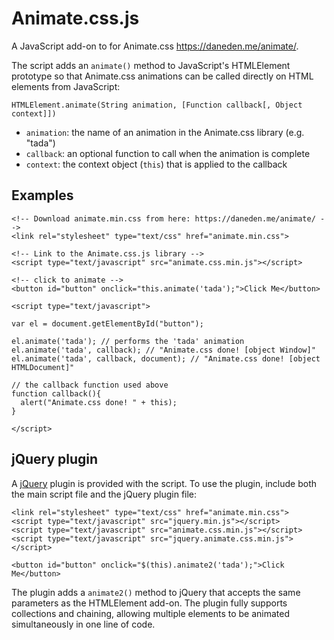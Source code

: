 # Animate.css.js #

A JavaScript add-on to for Animate.css <https://daneden.me/animate/>.

The script adds an `animate()` method to JavaScript's HTMLElement prototype so that Animate.css animations can be called directly on HTML elements from JavaScript:

    HTMLElement.animate(String animation, [Function callback[, Object context]])

- `animation`: the name of an animation in the Animate.css library (e.g. "tada")
- `callback`: an optional function to call when the animation is complete
- `context`: the context object (`this`) that is applied to the callback

## Examples ##

    <!-- Download animate.min.css from here: https://daneden.me/animate/ -->
    <link rel="stylesheet" type="text/css" href="animate.min.css">

    <!-- Link to the Animate.css.js library -->
    <script type="text/javascript" src="animate.css.min.js"></script>
    
    <!-- click to animate -->
    <button id="button" onclick="this.animate('tada');">Click Me</button>

    <script type="text/javascript">

    var el = document.getElementById("button");

    el.animate('tada'); // performs the 'tada' animation
    el.animate('tada', callback); // "Animate.css done! [object Window]"
    el.animate('tada', callback, document); // "Animate.css done! [object HTMLDocument]"

    // the callback function used above
    function callback(){
      alert("Animate.css done! " + this);
    }

    </script>

## jQuery plugin ##

A [jQuery](http://jquery.com/) plugin is provided with the script.  To use the plugin, include both the main script file and the jQuery plugin file:

    <link rel="stylesheet" type="text/css" href="animate.min.css">
    <script type="text/javascript" src="jquery.min.js"></script>
    <script type="text/javascript" src="animate.css.min.js"></script>
    <script type="text/javascript" src="jquery.animate.css.min.js"></script>

    <button id="button" onclick="$(this).animate2('tada');">Click Me</button>

The plugin adds a `animate2()` method to jQuery that accepts the same parameters as the HTMLElement add-on. The plugin fully supports collections and chaining, allowing multiple elements to be animated simultaneously in one line of code.
